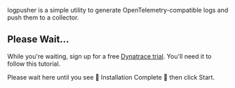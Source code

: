 logpusher is a simple utility to generate OpenTelemetry-compatible logs and push them to a collector.

## Please Wait...

While you're waiting, sign up for a free [Dynatrace trial](https://dynatrace.com/trial?utm_source=adamgardner&utm_media=killercoda&utm_campaign=logpusher). You'll need it to follow this tutorial.

Please wait here until you see 🎉 Installation Complete 🎉  then click Start.